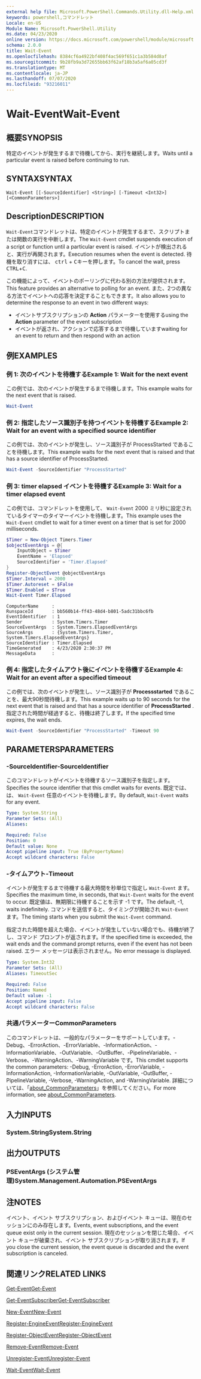 ```yaml
---
external help file: Microsoft.PowerShell.Commands.Utility.dll-Help.xml
keywords: powershell,コマンドレット
Locale: en-US
Module Name: Microsoft.PowerShell.Utility
ms.date: 04/23/2020
online version: https://docs.microsoft.com/powershell/module/microsoft.powershell.utility/wait-event?view=powershell-6&WT.mc_id=ps-gethelp
schema: 2.0.0
title: Wait-Event
ms.openlocfilehash: 8384cf6a4922bf408f4ac569f651c1a3b584d8af
ms.sourcegitcommit: 9b28fb9a3d72655bb63f62af18b3a5af6a05cd3f
ms.translationtype: MT
ms.contentlocale: ja-JP
ms.lasthandoff: 07/07/2020
ms.locfileid: "93216011"
---
```

# <span data-ttu-id="c0146-103">Wait-Event</span><span class="sxs-lookup"><span data-stu-id="c0146-103">Wait-Event</span></span>

## <span data-ttu-id="c0146-104">概要</span><span class="sxs-lookup"><span data-stu-id="c0146-104">SYNOPSIS</span></span>
<span data-ttu-id="c0146-105">特定のイベントが発生するまで待機してから、実行を継続します。</span><span class="sxs-lookup"><span data-stu-id="c0146-105">Waits until a particular event is raised before continuing to run.</span></span>

## <span data-ttu-id="c0146-106">SYNTAX</span><span class="sxs-lookup"><span data-stu-id="c0146-106">SYNTAX</span></span>

```
Wait-Event [[-SourceIdentifier] <String>] [-Timeout <Int32>] [<CommonParameters>]
```

## <span data-ttu-id="c0146-107">Description</span><span class="sxs-lookup"><span data-stu-id="c0146-107">DESCRIPTION</span></span>

<span data-ttu-id="c0146-108">`Wait-Event`コマンドレットは、特定のイベントが発生するまで、スクリプトまたは関数の実行を中断します。</span><span class="sxs-lookup"><span data-stu-id="c0146-108">The `Wait-Event` cmdlet suspends execution of a script or function until a particular event is raised.</span></span> <span data-ttu-id="c0146-109">イベントが検出されると、実行が再開されます。</span><span class="sxs-lookup"><span data-stu-id="c0146-109">Execution resumes when the event is detected.</span></span> <span data-ttu-id="c0146-110">待機を取り消すには、 <kbd>ctrl</kbd> + <kbd>C</kbd>キーを押します。</span><span class="sxs-lookup"><span data-stu-id="c0146-110">To cancel the wait, press <kbd>CTRL</kbd>+<kbd>C</kbd>.</span></span>

<span data-ttu-id="c0146-111">この機能によって、イベントのポーリングに代わる別の方法が提供されます。</span><span class="sxs-lookup"><span data-stu-id="c0146-111">This feature provides an alternative to polling for an event.</span></span> <span data-ttu-id="c0146-112">また、2つの異なる方法でイベントへの応答を決定することもできます。</span><span class="sxs-lookup"><span data-stu-id="c0146-112">It also allows you to determine the response to an event in two different ways:</span></span>

- <span data-ttu-id="c0146-113">イベントサブスクリプションの **Action** パラメーターを使用する</span><span class="sxs-lookup"><span data-stu-id="c0146-113">using the **Action** parameter of the event subscription</span></span>
- <span data-ttu-id="c0146-114">イベントが返され、アクションで応答するまで待機しています</span><span class="sxs-lookup"><span data-stu-id="c0146-114">waiting for an event to return and then respond with an action</span></span>

## <span data-ttu-id="c0146-115">例</span><span class="sxs-lookup"><span data-stu-id="c0146-115">EXAMPLES</span></span>

### <span data-ttu-id="c0146-116">例 1: 次のイベントを待機する</span><span class="sxs-lookup"><span data-stu-id="c0146-116">Example 1: Wait for the next event</span></span>

<span data-ttu-id="c0146-117">この例では、次のイベントが発生するまで待機します。</span><span class="sxs-lookup"><span data-stu-id="c0146-117">This example waits for the next event that is raised.</span></span>

```powershell
Wait-Event
```

### <span data-ttu-id="c0146-118">例 2: 指定したソース識別子を持つイベントを待機する</span><span class="sxs-lookup"><span data-stu-id="c0146-118">Example 2: Wait for an event with a specified source identifier</span></span>

<span data-ttu-id="c0146-119">この例では、次のイベントが発生し、ソース識別子が ProcessStarted であることを待機します。</span><span class="sxs-lookup"><span data-stu-id="c0146-119">This example waits for the next event that is raised and that has a source identifier of ProcessStarted.</span></span>

```powershell
Wait-Event -SourceIdentifier "ProcessStarted"
```

### <span data-ttu-id="c0146-120">例 3: timer elapsed イベントを待機する</span><span class="sxs-lookup"><span data-stu-id="c0146-120">Example 3: Wait for a timer elapsed event</span></span>

<span data-ttu-id="c0146-121">この例では、コマンドレットを使用して、 `Wait-Event` 2000 ミリ秒に設定されているタイマーのタイマーイベントを待機します。</span><span class="sxs-lookup"><span data-stu-id="c0146-121">This example uses the `Wait-Event` cmdlet to wait for a timer event on a timer that is set for 2000 milliseconds.</span></span>

```powershell
$Timer = New-Object Timers.Timer
$objectEventArgs = @{
    InputObject = $Timer
    EventName = 'Elapsed'
    SourceIdentifier = 'Timer.Elapsed'
}
Register-ObjectEvent @objectEventArgs
$Timer.Interval = 2000
$Timer.Autoreset = $False
$Timer.Enabled = $True
Wait-Event Timer.Elapsed
```

```Output
ComputerName     :
RunspaceId       : bb560b14-ff43-48d4-b801-5adc31bbc6fb
EventIdentifier  : 1
Sender           : System.Timers.Timer
SourceEventArgs  : System.Timers.ElapsedEventArgs
SourceArgs       : {System.Timers.Timer, System.Timers.ElapsedEventArgs}
SourceIdentifier : Timer.Elapsed
TimeGenerated    : 4/23/2020 2:30:37 PM
MessageData      :
```

### <span data-ttu-id="c0146-122">例 4: 指定したタイムアウト後にイベントを待機する</span><span class="sxs-lookup"><span data-stu-id="c0146-122">Example 4: Wait for an event after a specified timeout</span></span>

<span data-ttu-id="c0146-123">この例では、次のイベントが発生し、ソース識別子が **Processstarted** であることを、最大90秒間待機します。</span><span class="sxs-lookup"><span data-stu-id="c0146-123">This example waits up to 90 seconds for the next event that is raised and that has a source identifier of **ProcessStarted** .</span></span> <span data-ttu-id="c0146-124">指定された時間が経過すると、待機は終了します。</span><span class="sxs-lookup"><span data-stu-id="c0146-124">If the specified time expires, the wait ends.</span></span>

```powershell
Wait-Event -SourceIdentifier "ProcessStarted" -Timeout 90
```

## <span data-ttu-id="c0146-125">PARAMETERS</span><span class="sxs-lookup"><span data-stu-id="c0146-125">PARAMETERS</span></span>

### <span data-ttu-id="c0146-126">-SourceIdentifier</span><span class="sxs-lookup"><span data-stu-id="c0146-126">-SourceIdentifier</span></span>

<span data-ttu-id="c0146-127">このコマンドレットがイベントを待機するソース識別子を指定します。</span><span class="sxs-lookup"><span data-stu-id="c0146-127">Specifies the source identifier that this cmdlet waits for events.</span></span>
<span data-ttu-id="c0146-128">既定では、は、 `Wait-Event` 任意のイベントを待機します。</span><span class="sxs-lookup"><span data-stu-id="c0146-128">By default, `Wait-Event` waits for any event.</span></span>

```yaml
Type: System.String
Parameter Sets: (All)
Aliases:

Required: False
Position: 0
Default value: None
Accept pipeline input: True (ByPropertyName)
Accept wildcard characters: False
```

### <span data-ttu-id="c0146-129">-タイムアウト</span><span class="sxs-lookup"><span data-stu-id="c0146-129">-Timeout</span></span>

<span data-ttu-id="c0146-130">イベントが発生するまで待機する最大時間を秒単位で指定し `Wait-Event` ます。</span><span class="sxs-lookup"><span data-stu-id="c0146-130">Specifies the maximum time, in seconds, that `Wait-Event` waits for the event to occur.</span></span> <span data-ttu-id="c0146-131">既定値は、無期限に待機することを示す -1 です。</span><span class="sxs-lookup"><span data-stu-id="c0146-131">The default, -1, waits indefinitely.</span></span> <span data-ttu-id="c0146-132">コマンドを送信すると、タイミングが開始され `Wait-Event` ます。</span><span class="sxs-lookup"><span data-stu-id="c0146-132">The timing starts when you submit the `Wait-Event` command.</span></span>

<span data-ttu-id="c0146-133">指定された時間を超えた場合、イベントが発生していない場合でも、待機が終了し、コマンド プロンプトが返されます。</span><span class="sxs-lookup"><span data-stu-id="c0146-133">If the specified time is exceeded, the wait ends and the command prompt returns, even if the event has not been raised.</span></span> <span data-ttu-id="c0146-134">エラー メッセージは表示されません。</span><span class="sxs-lookup"><span data-stu-id="c0146-134">No error message is displayed.</span></span>

```yaml
Type: System.Int32
Parameter Sets: (All)
Aliases: TimeoutSec

Required: False
Position: Named
Default value: -1
Accept pipeline input: False
Accept wildcard characters: False
```

### <span data-ttu-id="c0146-135">共通パラメーター</span><span class="sxs-lookup"><span data-stu-id="c0146-135">CommonParameters</span></span>

<span data-ttu-id="c0146-136">このコマンドレットは、一般的なパラメーターをサポートしています。-Debug、-ErrorAction、-ErrorVariable、-InformationAction、-InformationVariable、-OutVariable、-OutBuffer、-PipelineVariable、-Verbose、-WarningAction、-WarningVariable です。</span><span class="sxs-lookup"><span data-stu-id="c0146-136">This cmdlet supports the common parameters: -Debug, -ErrorAction, -ErrorVariable, -InformationAction, -InformationVariable, -OutVariable, -OutBuffer, -PipelineVariable, -Verbose, -WarningAction, and -WarningVariable.</span></span> <span data-ttu-id="c0146-137">詳細については、「[about_CommonParameters](https://go.microsoft.com/fwlink/?LinkID=113216)」を参照してください。</span><span class="sxs-lookup"><span data-stu-id="c0146-137">For more information, see [about_CommonParameters](https://go.microsoft.com/fwlink/?LinkID=113216).</span></span>

## <span data-ttu-id="c0146-138">入力</span><span class="sxs-lookup"><span data-stu-id="c0146-138">INPUTS</span></span>

### <span data-ttu-id="c0146-139">System.String</span><span class="sxs-lookup"><span data-stu-id="c0146-139">System.String</span></span>

## <span data-ttu-id="c0146-140">出力</span><span class="sxs-lookup"><span data-stu-id="c0146-140">OUTPUTS</span></span>

### <span data-ttu-id="c0146-141">PSEventArgs (システム管理)</span><span class="sxs-lookup"><span data-stu-id="c0146-141">System.Management.Automation.PSEventArgs</span></span>

## <span data-ttu-id="c0146-142">注</span><span class="sxs-lookup"><span data-stu-id="c0146-142">NOTES</span></span>

<span data-ttu-id="c0146-143">イベント、イベント サブスクリプション、およびイベント キューは、現在のセッションにのみ存在します。</span><span class="sxs-lookup"><span data-stu-id="c0146-143">Events, event subscriptions, and the event queue exist only in the current session.</span></span> <span data-ttu-id="c0146-144">現在のセッションを閉じた場合、イベント キューが破棄され、イベント サブスクリプションが取り消されます。</span><span class="sxs-lookup"><span data-stu-id="c0146-144">If you close the current session, the event queue is discarded and the event subscription is canceled.</span></span>

## <span data-ttu-id="c0146-145">関連リンク</span><span class="sxs-lookup"><span data-stu-id="c0146-145">RELATED LINKS</span></span>

[<span data-ttu-id="c0146-146">Get-Event</span><span class="sxs-lookup"><span data-stu-id="c0146-146">Get-Event</span></span>](Get-Event.md)

[<span data-ttu-id="c0146-147">Get-EventSubscriber</span><span class="sxs-lookup"><span data-stu-id="c0146-147">Get-EventSubscriber</span></span>](Get-EventSubscriber.md)

[<span data-ttu-id="c0146-148">New-Event</span><span class="sxs-lookup"><span data-stu-id="c0146-148">New-Event</span></span>](New-Event.md)

[<span data-ttu-id="c0146-149">Register-EngineEvent</span><span class="sxs-lookup"><span data-stu-id="c0146-149">Register-EngineEvent</span></span>](Register-EngineEvent.md)

[<span data-ttu-id="c0146-150">Register-ObjectEvent</span><span class="sxs-lookup"><span data-stu-id="c0146-150">Register-ObjectEvent</span></span>](Register-ObjectEvent.md)

[<span data-ttu-id="c0146-151">Remove-Event</span><span class="sxs-lookup"><span data-stu-id="c0146-151">Remove-Event</span></span>](Remove-Event.md)

[<span data-ttu-id="c0146-152">Unregister-Event</span><span class="sxs-lookup"><span data-stu-id="c0146-152">Unregister-Event</span></span>](Unregister-Event.md)

[<span data-ttu-id="c0146-153">Wait-Event</span><span class="sxs-lookup"><span data-stu-id="c0146-153">Wait-Event</span></span>](Wait-Event.md)
